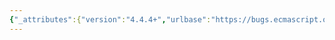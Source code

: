 ```yaml
---
{"_attributes":{"version":"4.4.4+","urlbase":"https://bugs.ecmascript.org/","maintainer":"dherman@mozilla.com"},"bug":{"bug_id":862,"creation_ts":"2012-10-28 13:44:00 -0700","short_desc":"14.1: \"OuterSatementList\"","delta_ts":"2012-11-23 09:45:47 -0800","product":"Draft for 6th Edition","component":"editorial issue","version":"Rev 11: October 26, 2012 Draft","rep_platform":"All","op_sys":"All","bug_status":"RESOLVED","resolution":"FIXED","priority":"Normal","bug_severity":"normal","everconfirmed":true,"reporter":{"uid":"jmdyck","name":"Michael Dyck"},"assigned_to":{"uid":"allen","name":"Allen Wirfs-Brock"},"long_desc":[{"commentid":2258,"comment_count":0,"who":{"uid":"jmdyck","name":"Michael Dyck"},"bug_when":"2012-10-28 13:44:53 -0700","thetext":"In 14.1 \"Script\",\nunder \"Runtime Semantics: Evaluation\",\nstep 1 says:\n    Let sl be the result of evaluating OuterSatementList.\n\nChange the last word to \"OuterStatementList\"."},{"commentid":2264,"comment_count":1,"who":{"uid":"allen","name":"Allen Wirfs-Brock"},"bug_when":"2012-10-29 11:31:27 -0700","thetext":"corrected in rev 12 editor's draft"},{"commentid":2671,"comment_count":2,"who":{"uid":"allen","name":"Allen Wirfs-Brock"},"bug_when":"2012-11-23 09:45:47 -0800","thetext":"corrected in rev 12, Nov. 22, 2012 draft"}]}}
---
```

